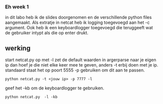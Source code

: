 ### Eh week 1
in dit labo heb ik de slides doorgenomen en de verschillende python files aangemaakt. 
Als extratje in netcat heb ik logging toegevoegd aan het -c argument. Ook heb ik een keyboardlogger toegevoegd die teruggeeft wat de gebruiker intypt als die op enter drukt.
## werking
start netcat.py op met -l zet de default waarden in argerparse naar je eigen ip dan hoef je die niet elke keer mee te geven, anders -t erbij doen met je ip. standaard staat het op poort 5555 -p gebruiken om dit aan te passen.
```
python netcat.py -t <jouw ip> -p 7777 -l
```
geef het -kb om de keyboardlogger te gebruiken. 
```
python netcat.py  -l -kb
```